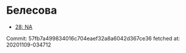 # Белесова
- [28: NA](28.md)

Commit: 57fb7a499834016c704eaef32a8a6042d367ce36
 fetched at: 20201109-034712
